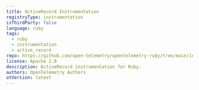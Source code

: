 ```yaml
---
title: ActiveRecord Instrumentation
registryType: instrumentation
isThirdParty: false
language: ruby
tags:
  - ruby
  - instrumentation
  - active_record
repo: https://github.com/open-telemetry/opentelemetry-ruby/tree/main/instrumentation/active_record
license: Apache 2.0
description: ActiveRecord instrumentation for Ruby.
authors: OpenTelemetry Authors
otVersion: latest
---
```

